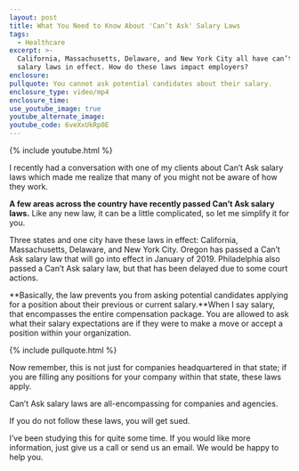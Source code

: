 ```yaml
---
layout: post
title: What You Need to Know About 'Can’t Ask' Salary Laws
tags:
  - Healthcare
excerpt: >-
  California, Massachusetts, Delaware, and New York City all have can’t ask
  salary laws in effect. How do these laws impact employers?
enclosure:
pullquote: You cannot ask potential candidates about their salary.
enclosure_type: video/mp4
enclosure_time:
use_youtube_image: true
youtube_alternate_image:
youtube_code: 6veXxUkRp0E
---
```



{% include youtube.html %}

I recently had a conversation with one of my clients about Can’t Ask salary laws which made me realize that many of you might not be aware of how they work.

**A few areas across the country have recently passed Can’t Ask salary laws.** Like any new law, it can be a little complicated, so let me simplify it for you.

Three states and one city have these laws in effect: California, Massachusetts, Delaware, and New York City. Oregon has passed a Can’t Ask salary law that will go into effect in January of 2019. Philadelphia also passed a Can’t Ask salary law, but that has been delayed due to some court actions.

**Basically, the law prevents you from asking potential candidates applying for a position about their previous or current salary.**When I say salary, that encompasses the entire compensation package. You are allowed to ask what their salary expectations are if they were to make a move or accept a position within your organization.

{% include pullquote.html %}

Now remember, this is not just for companies headquartered in that state; if you are filling any positions for your company within that state, these laws apply.

Can’t Ask salary laws are all-encompassing for companies and agencies.

If you do not follow these laws, you will get sued.

I’ve been studying this for quite some time. If you would like more information, just give us a call or send us an email. We would be happy to help you.